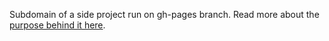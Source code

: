 Subdomain of a side project run on gh-pages branch. Read more about the [purpose behind it here](http://dadgumboxscores.com/purpose). 
